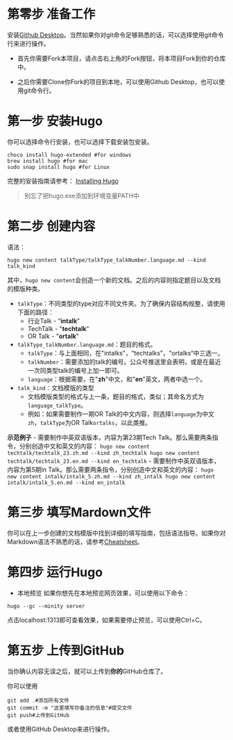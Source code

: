 # 第零步 准备工作
安装[Github Desktop](https://desktop.github.com/)。当然如果你对git命令足够熟悉的话，可以选择使用git命令行来进行操作。

- 首先你需要Fork本项目，请点击右上角的Fork按钮，将本项目Fork到你的仓库中。

- 之后你需要Clone你Fork的项目到本地，可以使用Github Desktop，也可以使用git命令行。
# 第一步 安装Hugo
你可以选择命令行安装，也可以选择下载安装包安装。
```shell
choco install hugo-extended #for windows
brew install hugo #for mac
sudo snap install hugo #for Linux
```
完整的安装指南请参考： [Installing Hugo](https://www.gohugo.org/doc/overview/installing/)
> 别忘了把hugo.exe添加到环境变量PATH中

# 第二步 创建内容
语法：
```shell
hugo new content talkType/talkType_talkNumber.language.md --kind talk_kind
```
其中，`hugo new content`会创造一个新的文档。之后的内容则指定题目以及文档的模版种类。
- `talkType`：不同类型的type对应不同文件夹。为了确保内容结构规整，请使用下面的路径：
    - 行业Talk - “**intalk**”
    - TechTalk - "**techtalk**"
    - OR Talk - "**ortalk**"
- `talkType_talkNumber.language.md`：题目的格式。
    - `talkType`：与上面相同，在"intalks"，“techtalks”，"ortalks“中三选一。
    - `talkNumber`：需要添加的talk的编号。公众号推送里会表明，或是在最近一次同类型talk的编号上加一即可。
    - `language`：根据需要，在"**zh**"中文，和"**en**"英文，两者中选一个。
- `talk_kind`：文档模版的类型
    - 文档模版类型的格式与上一条，题目的格式，类似；其命名方式为`language_talkType`。
    - 例如：如果需要制作一期OR Talk的中文内容，则选择`language`为中文`zh`，`talkType`为OR Talk`ortalks`，以此类推。

**示范例子**
    - 需要制作中英双语版本，内容为第23期Tech Talk。那么需要两条指令，分别创造中文和英文的内容：
    ```
    hugo new content techtalk/techtalk_23.zh.md --kind zh_techtalk
    hugo new content techtalk/techtalk_23.en.md --kind en_techtalk
    ```
    - 需要制作中英双语版本，内容为第5期In Talk。那么需要两条指令，分别创造中文和英文的内容：
    ```
    hugo new content intalk/intalk_5.zh.md --kind zh_intalk
    hugo new content intalk/intalk_5.en.md --kind en_intalk
    ```
    
# 第三步 填写Mardown文件
你可以在上一步创建的文档模版中找到详细的填写指南，包括语法指导。如果你对Markdown语法不熟悉的话，请参考[Cheatsheet](https://www.markdownguide.org/cheat-sheet/)。

# 第四步 运行Hugo
- 本地预览 如果你想先在本地预览网页效果，可以使用以下命令：
```shell
hugo --gc --minity server
```
点击localhost:1313即可查看效果，如果需要停止预览，可以使用Ctrl+C。

# 第五步 上传到GitHub
当你确认内容无误之后，就可以上传到**你的**GitHub仓库了。

你可以使用
```shell
git add .#添加所有文件
git commit -m "这里填写你备注的信息"#提交文件
git push#上传到GitHub
```
或者使用GitHub Desktop来进行操作。